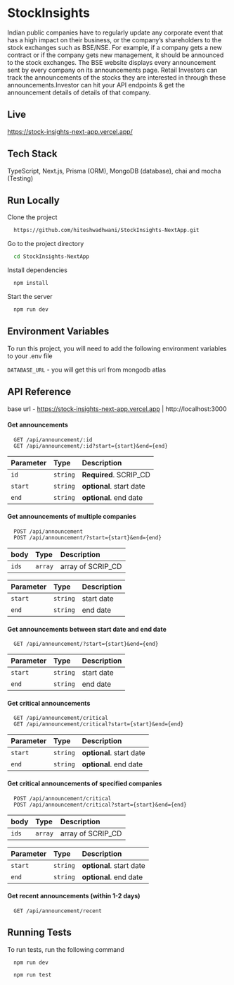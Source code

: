 
# StockInsights

Indian public companies have to regularly update any corporate event that has a high impact on their business, or the company’s shareholders to the stock exchanges such as BSE/NSE. For example, if a company gets a new contract or if the company gets new management, it should be announced to the stock exchanges. The BSE website displays every announcement sent by every company on its announcements page. Retail Investors can track the announcements of the stocks they are interested in through these announcements.Investor can hit your API endpoints &  get the announcement details of  details of that company. 




## Live

https://stock-insights-next-app.vercel.app/


## Tech Stack

TypeScript, Next.js, Prisma (ORM), MongoDB (database), chai and mocha (Testing)


## Run Locally

Clone the project

```bash
  https://github.com/hiteshwadhwani/StockInsights-NextApp.git
```

Go to the project directory

```bash
  cd StockInsights-NextApp
```

Install dependencies

```bash
  npm install
```

Start the server

```bash
  npm run dev
```




## Environment Variables

To run this project, you will need to add the following environment variables to your .env file

`DATABASE_URL` - you will get this url from mongodb atlas
## API Reference

base url - https://stock-insights-next-app.vercel.app | http://localhost:3000


#### Get announcements
```http
  GET /api/announcement/:id
  GET /api/announcement/:id?start={start}&end={end}
```

| Parameter | Type     | Description                |
| :-------- | :------- | :------------------------- |
| `id` | `string` | **Required**. SCRIP_CD |
| `start` | `string` | **optional**. start date |
| `end` | `string` | **optional**. end date |

#### Get announcements of multiple companies
```http
  POST /api/announcement
  POST /api/announcement/?start={start}&end={end}
```

| body | Type     | Description                |
| :-------- | :------- | :------------------------- |
| `ids` | `array` | array of SCRIP_CD |

| Parameter | Type     | Description                |
| :-------- | :------- | :------------------------- |
| `start` | `string` |  start date |
| `end` | `string` | end date |


#### Get announcements between start date and end date
```http
  GET /api/announcement/?start={start}&end={end}
```

| Parameter | Type     | Description                |
| :-------- | :------- | :------------------------- |
| `start` | `string` |  start date |
| `end` | `string` |  end date |


#### Get critical announcements
```http
  GET /api/announcement/critical
  GET /api/announcement/critical?start={start}&end={end}
```

| Parameter | Type     | Description                |
| :-------- | :------- | :------------------------- |
| `start` | `string` | **optional**. start date |
| `end` | `string` | **optional**. end date |


#### Get critical announcements of specified companies
```http
  POST /api/announcement/critical
  POST /api/announcement/critical?start={start}&end={end}
```

| body | Type     | Description                |
| :-------- | :------- | :------------------------- |
| `ids` | `array` | array of SCRIP_CD |


| Parameter | Type     | Description                |
| :-------- | :------- | :------------------------- |
| `start` | `string` | **optional**. start date |
| `end` | `string` | **optional**. end date |


#### Get recent announcements (within 1-2 days)
```http
  GET /api/announcement/recent
```




## Running Tests

To run tests, run the following command

```bash
  npm run dev
```

```bash
  npm run test
```

